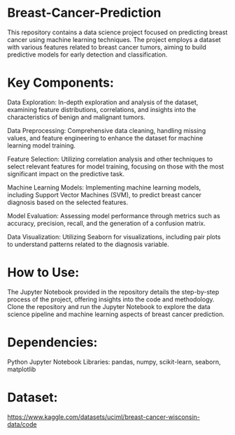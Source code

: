 # Breast-Cancer-Prediction
This repository contains a data science project focused on predicting breast cancer using machine learning techniques. The project employs a dataset with various features related to breast cancer tumors, aiming to build predictive models for early detection and classification.

# Key Components:
Data Exploration:
In-depth exploration and analysis of the dataset, examining feature distributions, correlations, and insights into the characteristics of benign and malignant tumors.

Data Preprocessing:
Comprehensive data cleaning, handling missing values, and feature engineering to enhance the dataset for machine learning model training.

Feature Selection:
Utilizing correlation analysis and other techniques to select relevant features for model training, focusing on those with the most significant impact on the predictive task.

Machine Learning Models:
Implementing machine learning models, including Support Vector Machines (SVM), to predict breast cancer diagnosis based on the selected features.

Model Evaluation:
Assessing model performance through metrics such as accuracy, precision, recall, and the generation of a confusion matrix.

Data Visualization:
Utilizing Seaborn for visualizations, including pair plots to understand patterns related to the diagnosis variable.

# How to Use:
The Jupyter Notebook provided in the repository details the step-by-step process of the project, offering insights into the code and methodology.
Clone the repository and run the Jupyter Notebook to explore the data science pipeline and machine learning aspects of breast cancer prediction.

# Dependencies:
Python
Jupyter Notebook
Libraries: pandas, numpy, scikit-learn, seaborn, matplotlib
# Dataset:
https://www.kaggle.com/datasets/uciml/breast-cancer-wisconsin-data/code
